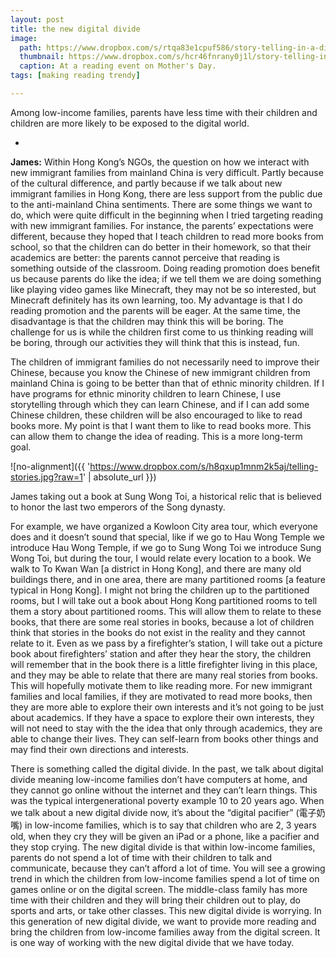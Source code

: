 ```yaml
---
layout: post
title: the new digital divide
image:
  path: https://www.dropbox.com/s/rtqa83e1cpuf586/story-telling-in-a-different-way.png?raw=1
  thumbnail: https://www.dropbox.com/s/hcr46fnrany0j1l/story-telling-in-a-different-way_thumbnail.png?raw=1
  caption: At a reading event on Mother's Day.
tags: [making reading trendy]

---
```


Among low-income families, parents have less time with their children and children are more likely to be exposed to the digital world. 

<!--more-->

-

**James:** Within Hong Kong’s NGOs, the question on how we interact with new immigrant families from mainland China is very difficult. Partly because of the cultural difference, and partly because if we talk about new immigrant families in Hong Kong, there are less support from the public due to the anti-mainland China sentiments. There are some things we want to do, which were quite difficult in the beginning when I tried targeting reading with new immigrant families. For instance, the parents’ expectations were different, because they hoped that I teach children to read more books from school, so that the children can do better in their homework, so that their academics are better: the parents cannot perceive that reading is something outside of the classroom. Doing reading promotion does benefit us because parents do like the idea; if we tell them we are doing something like playing video games like Minecraft, they may not be so interested, but Minecraft definitely has its own learning, too. My advantage is that I do reading promotion and the parents will be eager. At the same time, the disadvantage is that the children may think this will be boring. The challenge for us is while the children first come to us thinking reading will be boring, through our activities they will think that this is instead, fun. 

The children of immigrant families do not necessarily need to improve their Chinese, because you know the Chinese of new immigrant children from mainland China is going to be better than that of ethnic minority children. If I have programs for ethnic minority children to learn Chinese, I use storytelling through which they can learn Chinese, and if I can add some Chinese children, these children will be also encouraged to like to read books more. My point is that I want them to like to read books more. This can allow them to change the idea of reading. This is a more long-term goal. 

![no-alignment]({{ 'https://www.dropbox.com/s/h8qxup1mnm2k5aj/telling-stories.jpg?raw=1' | absolute_url }})
  <figcaption>James taking out a book at Sung Wong Toi, a historical relic that is believed to honor the last two emperors of the Song dynasty.</figcaption>

For example, we have organized a Kowloon City area tour, which everyone does and it doesn’t sound that special, like if we go to Hau Wong Temple we introduce Hau Wong Temple, if we go to Sung Wong Toi we introduce Sung Wong Toi, but during the tour, I would relate every location to a book. We walk to To Kwan Wan [a district in Hong Kong], and there are many old buildings there, and in one area, there are many partitioned rooms [a feature typical in Hong Kong]. I might not bring the children up to the partitioned rooms, but I will take out a book about Hong Kong partitioned rooms to tell them a story about partitioned rooms. This will allow them to relate to these books, that there are some real stories in books, because a lot of children think that stories in the books do not exist in the reality and they cannot relate to it. Even as we pass by a firefighter’s station, I will take out a picture book about firefighters’ station and after they hear the story, the children will remember that in the book there is a little firefighter living in this place, and they may be able to relate that there are many real stories from books. This will hopefully motivate them to like reading more. For new immigrant families and local families, if they are motivated to read more books, then they are more able to explore their own interests and it’s not going to be just about academics. If they have a space to explore their own interests, they will not need to stay with the the idea that only through academics, they are able to change their lives. They can self-learn from books other things and may find their own directions and interests. 

There is something called the digital divide. In the past, we talk about digital divide meaning low-income families don’t have computers at home, and they cannot go online without the internet and they can’t learn things. This was the typical intergenerational poverty example 10 to 20 years ago. When we talk about a new digital divide now, it’s about the “digital pacifier”  (電子奶嘴) in low-income families, which is to say that children who are 2, 3 years old, when they cry they will be given an iPad or a phone, like a pacifier and they stop crying. The new digital divide is that within low-income families, parents do not spend a lot of time with their children to talk and communicate, because they can’t afford a lot of time. You will see a growing trend in which the children from low-income families spend a lot of time on games online or on the digital screen. The middle-class family has more time with their children and they will bring their children out to play, do sports and arts, or take other classes. This new digital divide is worrying. In this generation of new digital divide, we want to provide more reading and bring the children from low-income families away from the digital screen. It is one way of working with the new digital divide that we have today. 

